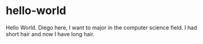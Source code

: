 # hello-world

Hello World.
Diego here, I want to major in the computer science field.
I had short hair and now I have long hair.
